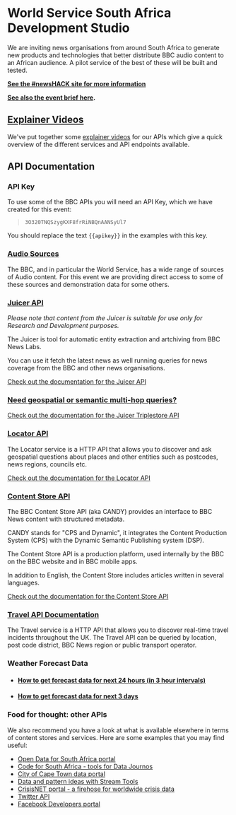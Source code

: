 # World Service South Africa Development Studio 

<p class="lead">
We are inviting news organisations from around South Africa to generate new products and technologies that better distribute BBC audio content to an African audience. A pilot service of the best of these will be built and tested.  
</p>

**[See the #newsHACK site for more information](http://newshack.co.uk/connected-studio-world-service-africa-capetown/)**

**[See also the event brief here](http://downloads.bbc.co.uk/connectedstudio/connected_studio_world_service_africa_cape_town_brief.pdf).**

## [<i class="fa fa-youtube"></i> Explainer Videos](Videos.html)

We've put together some [explainer videos](Videos.html) for our APIs which give a quick overview of the different services and API endpoints available.

## API Documentation

### API Key

To use some of the BBC APIs you will need an API Key, which we have created for this event:

>    `3O320TNQSzygKXF8frRiNBQnAANSyUl7`

You should replace the text `{{apikey}}` in the examples with this key.

### [Audio Sources](Audio.html)

The BBC, and in particular the World Service, has a wide range of sources of Audio content.  For this event we are providing direct access to some of these sources and demonstration data for some others.

### [Juicer API](Juicer.html)

*Please note that content from the Juicer is suitable for use only for Research and Development purposes.*

The Juicer is tool for automatic entity extraction and artchiving from BBC News Labs.

You can use it fetch the latest news as well running queries for news coverage from the BBC and other news organisations.

[Check out the documentation for the Juicer API](Juicer.html)

### [Need geospatial or semantic multi-hop queries?](Triplestore.html)

[Check out the documentation for the Juicer Triplestore API](Triplestore.html)

### [Locator API](Locator.html)

The Locator service is a HTTP API that allows you to discover and ask geospatial questions about places and other entities such as postcodes, news regions, councils etc.

[Check out the documentation for the Locator API](Locator.html)

### [Content Store API](CANDY.html)

The BBC Content Store API (aka CANDY) provides an interface to BBC News content with structured metadata.

CANDY stands for "CPS and Dynamic", it integrates the Content Production System (CPS) with the Dynamic Semantic Publishing system (DSP).

The Content Store API is a production platform, used internally by the BBC on the BBC website and in BBC mobile apps.

In addition to English, the Content Store includes articles written in several languages.

[Check out the documentation for the Content Store API](CANDY.html)

### [Travel API Documentation](Travel.html)

The Travel service is a HTTP API that allows you to discover real-time travel incidents throughout the UK.  The Travel API can be queried by location, post code district, BBC News region or public transport operator.

### Weather Forecast Data

* #### [How to get forecast data for next 24 hours (in 3 hour intervals)](Weather-3-Hourly-Forecast.html)

* #### [How to get forecast data for next 3 days](Weather-3-Day-Forecast.html)

### Food for thought: other APIs

We also recommend you have a look at what is available elsewhere in terms of content stores and services. Here are some examples that you may find useful: 

* [Open Data for South Africa portal](http://southafrica.opendataforafrica.org/data#menu=source)
* [Code for South Africa - tools for Data Journos](http://code4sa.org/journos/)
* [City of Cape Town data portal](https://web1.capetown.gov.za/web1/opendataportal/)
* [Data and pattern ideas with Stream Tools](https://gist.github.com/jacqui/7a133fa560bebac01de9)
* [CrisisNET portal - a firehose for worldwide crisis data](http://api.crisis.net/)
* [Twitter API](https://dev.twitter.com/)
* [Facebook Developers portal](https://developers.facebook.com/)
